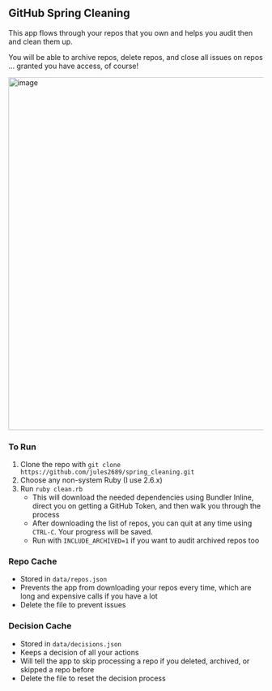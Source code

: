 GitHub Spring Cleaning
---

This app flows through your repos that you own and helps you audit then and clean them up.

You will be able to archive repos, delete repos, and close all issues on repos ... granted you have access, of course!

<img width="696" alt="image" src="https://user-images.githubusercontent.com/3074765/79018405-c36cce80-7b41-11ea-8787-c9b54efbfda9.png">


### To Run

1. Clone the repo with `git clone https://github.com/jules2689/spring_cleaning.git`
2. Choose any non-system Ruby (I use 2.6.x)
3. Run `ruby clean.rb`
   - This will download the needed dependencies using Bundler Inline, direct you on getting a GitHub Token, and then walk you through the process
   - After downloading the list of repos, you can quit at any time using `CTRL-C`. Your progress will be saved.
   - Run with `INCLUDE_ARCHIVED=1` if you want to audit archived repos too

### Repo Cache

- Stored in `data/repos.json`
- Prevents the app from downloading your repos every time, which are long and expensive calls if you have a lot
- Delete the file to prevent issues

### Decision Cache

- Stored in `data/decisions.json`
- Keeps a decision of all your actions
- Will tell the app to skip processing a repo if you deleted, archived, or skipped a repo before
- Delete the file to reset the decision process
